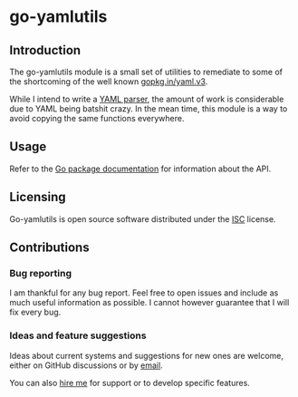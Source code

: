 # go-yamlutils
## Introduction
The go-yamlutils module is a small set of utilities to remediate to some of the
shortcoming of the well known
[gopkg.in/yaml.v3](https://github.com/go-yaml/yaml).

While I intend to write a [YAML parser](https://github.com/galdor/go-yaml), the
amount of work is considerable due to YAML being batshit crazy. In the mean
time, this module is a way to avoid copying the same functions everywhere.

## Usage
Refer to the [Go package
documentation](https://pkg.go.dev/go.n16f.net/yamlutils) for information about
the API.

## Licensing
Go-yamlutils is open source software distributed under the
[ISC](https://opensource.org/licenses/ISC) license.

## Contributions
### Bug reporting
I am thankful for any bug report. Feel free to open issues and include as much
useful information as possible. I cannot however guarantee that I will fix every
bug.

### Ideas and feature suggestions
Ideas about current systems and suggestions for new ones are welcome, either on
GitHub discussions or by [email](mailto:nicolas@n16f.net).

You can also [hire me](mailto:nicolas@exograd.com) for support or to develop
specific features.
